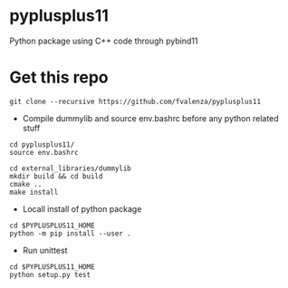 # pyplusplus11
Python package using C++ code through pybind11

# Get this repo

```
git clone --recursive https://github.com/fvalenza/pyplusplus11
```

* Compile dummylib and source env.bashrc before any python related stuff

```
cd pyplusplus11/
source env.bashrc

cd external_libraries/dummylib
mkdir build && cd build
cmake ..
make install
```

* Locall install of python package
```
cd $PYPLUSPLUS11_HOME
python -m pip install --user .
```

* Run unittest
```
cd $PYPLUSPLUS11_HOME
python setup.py test
```